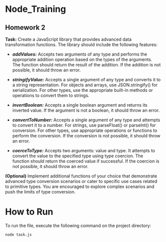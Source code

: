 # Node_Training

## Homework 2

**Task:**
Create a JavaScript library that provides advanced data transformation functions. The library should include the following features:

- ***addValues:*** Accepts two arguments of any type and performs the appropriate addition operation based on the types of the arguments. The function should return the result of the addition. If the addition is not possible, it should throw an error.

- ***stringifyValue:*** Accepts a single argument of any type and converts it to a string representation. For objects and arrays, use JSON.stringify() for serialization. For other types, use the appropriate built-in methods or operations to convert them to strings.

- ***invertBoolean:*** Accepts a single boolean argument and returns its inverted value. If the argument is not a boolean, it should throw an error.

- ***convertToNumber:*** Accepts a single argument of any type and attempts to convert it to a number. For strings, use parseFloat() or parseInt() for conversion. For other types, use appropriate operations or functions to perform the conversion. If the conversion is not possible, it should throw an error.
- ***coerceToType:*** Accepts two arguments: value and type. It attempts to convert the value to the specified type using type coercion. The function should return the coerced value if successful. If the coercion is not possible, it should throw an error.

**(Optional)** Implement additional functions of your choice that demonstrate advanced type conversion scenarios or cater to specific use cases related to primitive types. You are encouraged to explore complex scenarios and push the limits of type conversion.

# How to Run
To run the file, execute the following command on the project directory:
```terminal
node task.js
```

